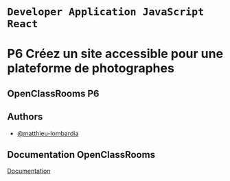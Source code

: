 # `Developer Application JavaScript React`

# P6 Créez un site accessible pour une plateforme de photographes

## OpenClassRooms P6

## Authors

- [@matthieu-lombardia](https://www.github.com/matthieu-lombardia)

## Documentation OpenClassRooms

[Documentation](https://https://course.oc-static.com/projects/Front-End+V2/P5+Javascript+%26+Accessibility/P6+Front-End+-+Etapes+cles.pdf)
